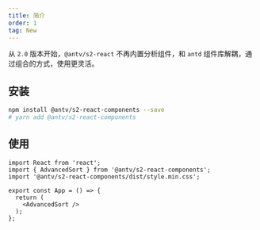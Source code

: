```yaml
---
title: 简介
order: 1
tag: New
---
```


从 `2.0` 版本开始，`@antv/s2-react` 不再内置分析组件，和 `antd` 组件库解耦，通过组合的方式，使用更灵活。

## 安装

```bash
npm install @antv/s2-react-components --save
# yarn add @antv/s2-react-components
```

## 使用

```tsx
import React from 'react';
import { AdvancedSort } from '@antv/s2-react-components';
import '@antv/s2-react-components/dist/style.min.css';

export const App = () => {
  return (
    <AdvancedSort />
  );
};

```
